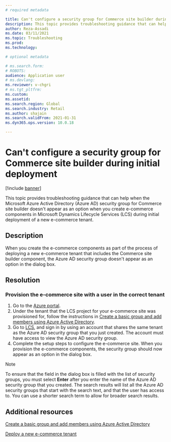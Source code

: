 ```yaml
---
# required metadata

title: Can't configure a security group for Commerce site builder during initial deployment
description: This topic provides troubleshooting guidance that can help when the Microsoft Azure Active Directory (Azure AD) security group for Commerce site builder doesn't appear as an option when you create e-commerce components in Microsoft Dynamics Lifecycle Services (LCS) during initial deployment of a new e-commerce tenant.
author: Reza-Assadi
ms.date: 03/11/2021
ms.topic: Troubleshooting
ms.prod: 
ms.technology: 

# optional metadata

# ms.search.form: 
# ROBOTS: 
audience: Application user
# ms.devlang: 
ms.reviewer: v-chgri
# ms.tgt_pltfrm: 
ms.custom: 
ms.assetid: 
ms.search.region: Global
ms.search.industry: Retail
ms.author: shajain
ms.search.validFrom: 2021-01-31
ms.dyn365.ops.version: 10.0.18

---
```


# Can't configure a security group for Commerce site builder during initial deployment

[!include [banner](../../includes/banner.md)]

This topic provides troubleshooting guidance that can help when the Microsoft Azure Active Directory (Azure AD) security group for Commerce site builder doesn't appear as an option when you create e-commerce components in Microsoft Dynamics Lifecycle Services (LCS) during initial deployment of a new e-commerce tenant.

## Description

When you create the e-commerce components as part of the process of deploying a new e-commerce tenant that includes the Commerce site builder component, the Azure AD security group doesn't appear as an option in the dialog box.

## Resolution

### Provision the e-commerce site with a user in the correct tenant

1. Go to the [Azure portal](https://portal.azure.com/).
1. Under the tenant that the LCS project for your e-commerce site was provisioned for, follow the instructions in [Create a basic group and add members using Azure Active Directory](/azure/active-directory/fundamentals/active-directory-groups-create-azure-portal).
1. Go to [LCS](https://lcs.dynamics.com/), and sign in by using an account that shares the same tenant as the Azure AD security group that you just created. The account must have access to view the Azure AD security group.
1. Complete the setup steps to configure the e-commerce site. When you provision the e-commerce components, the security group should now appear as an option in the dialog box.

> [!NOTE]
> To ensure that the field in the dialog box is filled with the list of security groups, you must select **Enter** after you enter the name of the Azure AD security group that you created. The search results will list all the Azure AD security groups that start with the search text, and that the user has access to. You can use a shorter search term to allow for broader search results.

## Additional resources

[Create a basic group and add members using Azure Active Directory](/azure/active-directory/fundamentals/active-directory-groups-create-azure-portal)

[Deploy a new e-commerce tenant](../deploy-ecommerce-site.md)